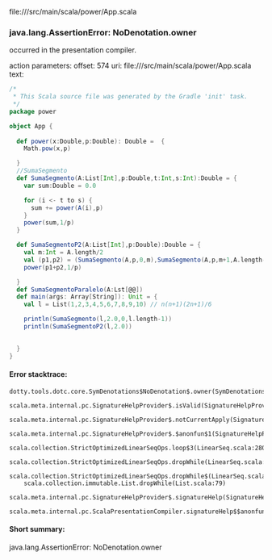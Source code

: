 file://<WORKSPACE>/src/main/scala/power/App.scala
### java.lang.AssertionError: NoDenotation.owner

occurred in the presentation compiler.

action parameters:
offset: 574
uri: file://<WORKSPACE>/src/main/scala/power/App.scala
text:
```scala
/*
 * This Scala source file was generated by the Gradle 'init' task.
 */
package power

object App {
 
  def power(x:Double,p:Double): Double =  {
    Math.pow(x,p)

  }
  //SumaSegmento
  def SumaSegmento(A:List[Int],p:Double,t:Int,s:Int):Double = {
    var sum:Double = 0.0

    for (i <- t to s) {
      sum += power(A(i),p)
    }
    power(sum,1/p)
  }

  def SumaSegmentoP2(A:List[Int],p:Double):Double = {
    val m:Int = A.length/2
    val (p1,p2) = (SumaSegmento(A,p,0,m),SumaSegmento(A,p,m+1,A.length-1))
    power(p1+p2,1/p)

  }
  def SumaSegmentoParalelo(A:Lst[@@])
  def main(args: Array[String]): Unit = {
    val l = List(1,2,3,4,5,6,7,8,9,10) // n(n+1)(2n+1)/6

    println(SumaSegmento(l,2.0,0,l.length-1))
    println(SumaSegmentoP2(l,2.0))
    

  }
}  

```



#### Error stacktrace:

```
dotty.tools.dotc.core.SymDenotations$NoDenotation$.owner(SymDenotations.scala:2582)
	scala.meta.internal.pc.SignatureHelpProvider$.isValid(SignatureHelpProvider.scala:83)
	scala.meta.internal.pc.SignatureHelpProvider$.notCurrentApply(SignatureHelpProvider.scala:94)
	scala.meta.internal.pc.SignatureHelpProvider$.$anonfun$1(SignatureHelpProvider.scala:48)
	scala.collection.StrictOptimizedLinearSeqOps.loop$3(LinearSeq.scala:280)
	scala.collection.StrictOptimizedLinearSeqOps.dropWhile(LinearSeq.scala:282)
	scala.collection.StrictOptimizedLinearSeqOps.dropWhile$(LinearSeq.scala:278)
	scala.collection.immutable.List.dropWhile(List.scala:79)
	scala.meta.internal.pc.SignatureHelpProvider$.signatureHelp(SignatureHelpProvider.scala:48)
	scala.meta.internal.pc.ScalaPresentationCompiler.signatureHelp$$anonfun$1(ScalaPresentationCompiler.scala:375)
```
#### Short summary: 

java.lang.AssertionError: NoDenotation.owner